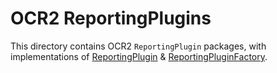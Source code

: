 # OCR2 ReportingPlugins

This directory contains OCR2 `ReportingPlugin` packages, with implementations of [ReportingPlugin](https://pkg.go.dev/github.com/GoPlugin/pluginV2Lib/libocr@v0.0.0-20230112103111-f100435787c8/offchainreporting2/types#ReportingPlugin) & [ReportingPluginFactory](https://pkg.go.dev/github.com/GoPlugin/pluginV2Lib/libocr@v0.0.0-20230112103111-f100435787c8/offchainreporting2/types#ReportingPluginFactory).
